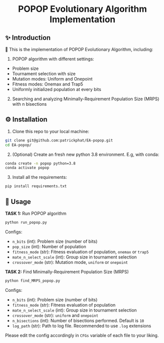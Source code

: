 <div align="center">

# POPOP Evolutionary Algorithm Implementation

</div>

## ✨ Introduction

🚀 This is the implementation of POPOP Evolutionary Algorithm, including:

1. POPOP algorithm with different settings:

- Problem size
- Tournament selection with size
- Mutation modes: Uniform and Onepoint
- Fitness modes: Onemax and Trap5
- Uniformly initialized population at every bits

2. Searching and analyzing Minimally-Requirement Population Size (MRPS) with n bisections

## ⚙️ Installation

1. Clone this repo to your local machine:

```bash
git clone git@github.com:patrickphat/EA-popop.git
cd EA-popop/
```

2. (Optional) Create an fresh new python 3.8 environment. E.g, with conda:

```bash
conda create -n popop python=3.8
conda activate popop
```

3. Install all the requirements:

```bash
pip install requirements.txt
```

## 📖 Usage

**TASK 1:** Run POPOP algorithm

```bat
python run_popop.py
```

Configs:

- `n_bits` (int): Problem size (number of bits)
- `pop_size` (int): Number of population
- `fitness_mode` (str): Fitness evaluation of population, `onemax` or `trap5`
- `mate_n_select_scale` (int): Group size in tournament selection
- `crossover_mode` (str): Mutation mode, `uniform` or `onepoint`

**TASK 2:** Find Minimally-Requirement Population Size (MRPS)

```bat
python find_MRPS_popop.py
```

Configs:

- `n_bits` (int): Problem size (number of bits)
- `fitness_mode` (str): Fitness evaluation of population
- `mate_n_select_scale` (int): Group size in tournament selection
- `crossover_mode` (str): `uniform` and `onepoint`
- `n_bisections` (int): Number of bisections performed. Default is `10`
- `log_path` (str): Path to log file. Recommended to use `.log` extensions

Please edit the config accordingly in `CFGs` variable of each file to your liking.
